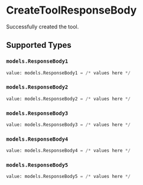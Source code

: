 # CreateToolResponseBody

Successfully created the tool.


## Supported Types

### `models.ResponseBody1`

```python
value: models.ResponseBody1 = /* values here */
```

### `models.ResponseBody2`

```python
value: models.ResponseBody2 = /* values here */
```

### `models.ResponseBody3`

```python
value: models.ResponseBody3 = /* values here */
```

### `models.ResponseBody4`

```python
value: models.ResponseBody4 = /* values here */
```

### `models.ResponseBody5`

```python
value: models.ResponseBody5 = /* values here */
```

